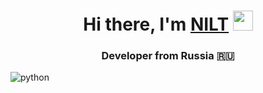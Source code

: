<h1 align="center">Hi there, I'm <a href="https://daniilshat.ru/" target="_blank">NILT</a> <img src="https://github.com/blackcater/blackcater/raw/main/images/Hi.gif" height="32"/></h1><h3 align="center">Developer from Russia 🇷🇺</h3>


![python](https://github.com/user-attachments/assets/3739bc35-b5d2-49fb-a921-1dd0ddda1ac5)
